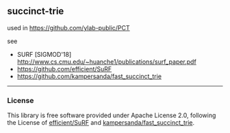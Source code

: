 ## succinct-trie

used in https://github.com/ylab-public/PCT

see 
- SURF [SIGMOD'18] http://www.cs.cmu.edu/~huanche1/publications/surf_paper.pdf
- https://github.com/efficient/SuRF
- https://github.com/kampersanda/fast_succinct_trie

---
### License
This library is free software provided under Apache License 2.0, following the License of [efficient/SuRF](https://github.com/efficient/SuRF) and [kampersanda/fast_succinct_trie](https://github.com/kampersanda/fast_succinct_trie). 
